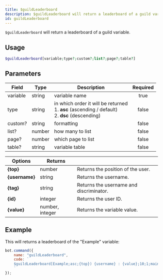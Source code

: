 ```yaml
---
title: $guildLeaderboard
description: $guildLeaderboard will return a leaderboard of a guild variable.
id: guildLeaderboard
---
```


`$guildLeaderboard` will return a leaderboard of a guild variable.

## Usage

```php
$guildLeaderboard[variable;type?;custom?;list?;page?;table?]
```

## Parameters

| Field     | Type     | Description                                                        | Required |
|-----------|----------|--------------------------------------------------------------------|:--------:|
| variable    | string   | variable name                                                         |   true   |
| type    | string   | in which order it will be returned <br /> 1. **asc** (ascending / default) <br /> 2. **dsc** (descending) |   false   |
| custom?    | string   | formatting                                                        |   false   |
| list?    | number   | how many to list                                                         |   false   |
| page?    | number   | which page to list                                                         |   false   |
| table?    | string   | variable table                                                         |   false   |

| Options   |  Returns |                                                                    |
|-----------|----------|--------------------------------------------------------------------|
| **{top}**     | number   | Returns the position of the user.                                  |
| **{username}**     | string   | Returns the username.                                  |
| **{tag}**     | string   | Returns the username and discriminator.                                  |
| **{id}**     | integer   | Returns the user ID.                                  |
| **{value}**     | number, integer   | Returns the variable value.                                  |

## Example

This will returns a leaderboard of the "Example" variable:

```javascript
bot.command({
    name: "guildLeaderboard",
    code: `
    $guildLeaderboard[Example;asc;{top}) {username} : {value};10;1;main]
    `
});
```
